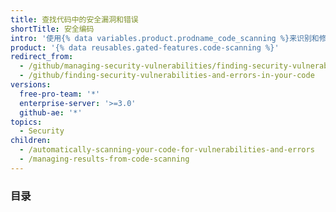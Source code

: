 ```yaml
---
title: 查找代码中的安全漏洞和错误
shortTitle: 安全编码
intro: '使用{% data variables.product.prodname_code_scanning %}来识别和修复代码中潜在的安全漏洞和其他错误，以确保代码的安全。'
product: '{% data reusables.gated-features.code-scanning %}'
redirect_from:
  - /github/managing-security-vulnerabilities/finding-security-vulnerabilities-in-your-projects-code
  - /github/finding-security-vulnerabilities-and-errors-in-your-code
versions:
  free-pro-team: '*'
  enterprise-server: '>=3.0'
  github-ae: '*'
topics:
  - Security
children:
  - /automatically-scanning-your-code-for-vulnerabilities-and-errors
  - /managing-results-from-code-scanning
---
```

<!--For this article in earlier GHES versions, see /content/github/finding-security-vulnerabilities-and-errors-in-your-code-->
### 目录
